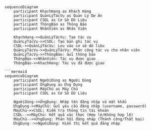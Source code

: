 ```mermaid
sequenceDiagram
    participant KhachHang as Khách Hàng
    participant QuảnLýTácVụ as Quản Lý Dự Án
    participant CSDL as Cơ Sở Dữ Liệu
    participant ThôngBáo as Thông Báo
    participant NhânViên as Nhân Viên
    
    KhachHang->>QuảnLýTácVụ: Tạo tác vụ
    QuảnLýTácVụ->>CSDL: Tạo bản ghi tác vụ
    CSDL->>QuảnLýTácVụ: Lưu vào cơ sở dữ liệu
    QuảnLýTácVụ->>QuảnLýTácVụ: Phân công tác vụ cho nhân viên
    QuảnLýTácVụ->>ThôngBáo: Gửi thông báo
    ThôngBáo->>NhânViên: Tác vụ được giao
    ThôngBáo->>KhachHang: Tác vụ đã được giao

```mermaid
sequenceDiagram
    participant NgườiDùng as Người Dùng
    participant ỨngDụng as Ứng Dụng
    participant MáyChủ as Máy Chủ
    participant CSDL as Cơ Sở Dữ Liệu
    
    NgườiDùng->>ỨngDụng: Nhập tên đăng nhập và mật khẩu
    ỨngDụng->>MáyChủ: Gửi yêu cầu đăng nhập (username, password)
    MáyChủ->>CSDL: Kiểm tra thông tin tài khoản
    CSDL-->>MáyChủ: Kết quả xác thực (Hợp lệ/Không hợp lệ)
    MáyChủ-->>ỨngDụng: Phản hồi đăng nhập (Thành công/Thất bại)
    ỨngDụng-->>NgườiDùng: Hiển thị kết quả đăng nhập

